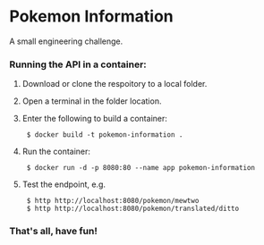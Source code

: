 # Pokemon Information

A small engineering challenge.

### Running the API in a container:

1. Download or clone the respoitory to a local folder.
2. Open a terminal in the folder location.
3. Enter the following to build a container:

        $ docker build -t pokemon-information .
  
4. Run the container:

        $ docker run -d -p 8080:80 --name app pokemon-information

5. Test the endpoint, e.g.

        $ http http://localhost:8080/pokemon/mewtwo
        $ http http://localhost:8080/pokemon/translated/ditto

### That's all, have fun!
